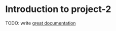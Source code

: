 # Introduction to project-2

TODO: write [great documentation](http://jacobian.org/writing/what-to-write/)
